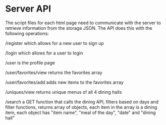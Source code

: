 # Server API
The script files for each html page need to communicate with the server to retrieve information from the storage JSON. The API does this with the following operations:

/register which allows for a new user to sign up

/login which allows for a user to login

/user is the profile page

/user/favorites/view returns the favorites array

/user/favorites/add adds new items to the favorites array 

/uniques/view returns unique menus of all 4 dining halls

/search a GET function that calls the dining API, filters based on days and filter functions, returns array of objects, each item in the array is a dining item, each object has "item name", "meal of the day", "date" and "dining hall"